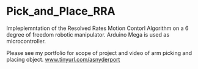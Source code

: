# Pick_and_Place_RRA
Impleplemntation of the Resolved Rates Motion Contorl Algorithm on a 6 degree of freedom robotic manipulator.
Arduino Mega is used as microcontroller.

Please see my portfolio for scope of project and video of arm picking and placing object.
www.tinyurl.com/asnyderport
